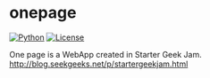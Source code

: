 # onepage
[![Python](https://img.shields.io/badge/python-3.6-blue.svg)]()
[![License](https://img.shields.io/badge/license-MIT-green.svg?style=svg)](https://github.com/Subarunari/SlackPostCounter/blob/master/LICENSE)

One page is a WebApp created in Starter Geek Jam. http://blog.seekgeeks.net/p/startergeekjam.html
